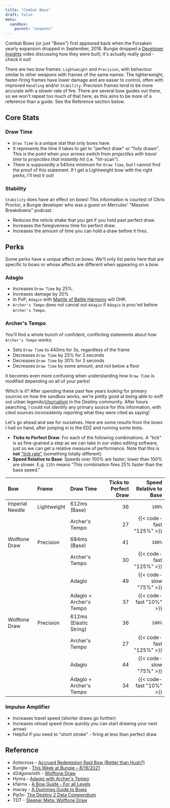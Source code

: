 ```yaml
---
title: "Combat Bows"
draft: false
menu:
  sandbox:
    parent: "weapons"
---
```


Combat Bows (or just "Bows") first appeared back when the Forsaken yearly expansion dropped in September, 2018. Bungie dropped a [Developer Insights](https://www.youtube.com/watch?v=Q_FrIbMMXF4) video discussing how they were built; it's actually really good - check it out!

There are two bow frames: `Lightweight` and `Precision`, with behaviour similar to other weapons with frames of the same names. The lighterweight, faster-firing frames have lower damage and are easier to control, often with improved `Handling` and/or `Stability`. Precision frames tend to be more accurate with a slower rate of fire. There are several bow guides out there, so we won't repeat too much of that here, as this aims to be more of a reference than a guide. See the Reference section below.

## Core Stats

### Draw Time

* `Draw Time` is a unique stat that only bows have.
* It represents the time it takes to get to "perfect draw" or "fully drawn". This is the point when your arrows switch from *projectiles with travel time* to *projectiles that instantly hit* (i.e. "hit-scan").
* There is supposedly a 540ms minimum for `Draw Time`, but I cannot find the proof of this statement. If I get a Lightweight bow with the right perks, I'll test it out!

### Stability

`Stability` does have an effect on bows! This information is courtest of Chris Proctor, a Bungie developer who was a guest on Mercules' "Massive Breakdowns" podcast.

* Reduces the reticle shake that you get if you hold past perfect draw.
* Increases the foregiveness time for perfect draw.
* Increases the amount of time you can hold a draw before it fires.

## Perks

Some perks have a unique affect on bows. We'll only list perks here that are specific to bows or whose affects are different when appearing on a bow.

### Adagio

* Increases `Draw Time` by 25%.
* Increases damage by 20%
* In PvP, `Adagio` with [Mantle of Battle Harmony](https://www.light.gg/db/items/3301944824/mantle-of-battle-harmony/) will OHK.
* `Archer's Tempo` does not cancel out `Adagio` if `Adagio` is proc'ed before `Archer's Tempo`.

### Archer's Tempo

You'll find a whole bunch of confident, conflicting statements about how `Archer's Tempo` works:

* Sets `Draw Time` to 440ms for 3s, regardless of the frame
* Decreases `Draw Time` by 25% for 3 seconds
* Decreases `Draw Time` by 30% for 3 seconds
* Decreases `Draw Time` by some amount, and not below a floor

It becomes even more confusing when understanding how `Draw Time` is modified depending on all of your perks!

Which is it? After spending these past few years looking for primary sources on how the sandbox works, we're pretty good at being able to sniff out urban legends/[churnalism](https://en.wikipedia.org/wiki/Churnalism) in the Destiny community. After hours searching, I could not identify any primary source for this information, with cited sources inconsistenly reporting what they were cited as saying!

Let's go ahead and see for ourselves. Here are some results from the bows I had on hand, after jumping in to the EDZ and running some tests.

* **Ticks to Perfect Draw**: For each of the following combinations. A "tick" is as fine-grained a step as we can take in our video editing software, just so we can get a relative measure of performance. Note that this is **not** ["tick rate"](https://www.reddit.com/r/Overwatch/comments/3u5kfg/everything_you_need_to_know_about_tick_rate/) (something totally different).
* **Speed Relative to Base**: Speeds over 100% are faster; lower than 100% are slower. E.g. `125%` means "This combination fires 25% faster than the base speed."

|Bow|Frame|Draw Time|Ticks to Perfect Draw|Speed Relative to Base|
|:-|:-|:-|-:|-:|
|Imperial Needle|Lightweight|612ms (Base)|36|`100%`|
|||Archer's Tempo|27|{{< code-fast "125%" >}}|
|Wolftone Draw|Precision|684ms (Base)|41|`100%`|
|||Archer's Tempo|30|{{< code-fast "125%" >}}|
|||Adagio|49|{{< code-slow "75%" >}}|
|||Adagio + Archer's Tempo|37|{{< code-fast "10%" >}}|
|Wolftone Draw|Precision|612ms (Elastic String)|36|`100%`|
|||Archer's Tempo|27|{{< code-fast "125%" >}}|
|||Adagio|44|{{< code-slow "75%" >}}|
|||Adagio + Archer's Tempo|34|{{< code-fast "10%" >}}|

### Impulse Amplifier

* Increases travel speed (shorter draws go further)
* Increases reload speed (how quickly you can start drawing your next arrow)
* Helpful if you need to "short stroke" - firing at less than perfect draw

## Reference

* Aztecross - [Accrued Redemption Raid Bow (Better than Hush?)](https://www.youtube.com/watch?v=wZuLeBTvR6Y)
* Bungie - [This Week at Bungie – 8/19/2021](https://www.bungie.net/en/Explore/Detail/News/50572)
* d2dgunsmith - [Wolftone Draw](https://d2gunsmith.com/w/3472875143)
* Hynra - [Adagio with Archer's Tempo](https://www.youtube.com/watch?v=---jT3r3uXs)
* kfairns - [A Bow Guide - For all Levels](https://www.reddit.com/r/DestinyTheGame/comments/kx1pfq/a_bow_guide_for_all_levels/)
* mwray - [A Dummies Guide to Bows](https://www.reddit.com/r/DestinyTheGame/comments/m9cf2e/a_dummies_guide_to_bows/)
* Pip1n- [The Destiny 2 Data Compendium](https://docs.google.com/spreadsheets/u/0/d/1WaxvbLx7UoSZaBqdFr1u32F2uWVLo-CJunJB4nlGUE4/htmlview#)
* TDT - [Sleeper Meta: Wolftone Draw](https://www.youtube.com/watch?v=lH8C_8pjnks)
